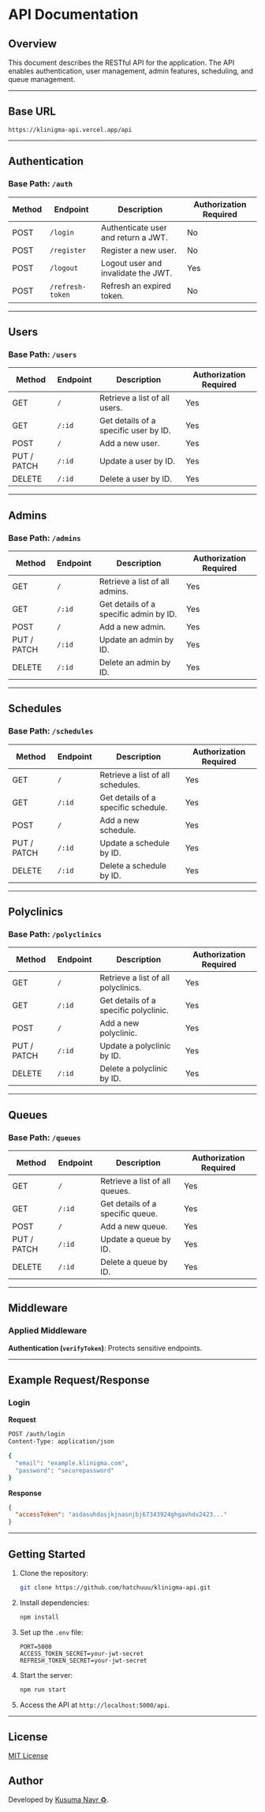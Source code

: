 # API Documentation

## Overview

This document describes the RESTful API for the application. The API enables authentication, user management, admin features, scheduling, and queue management.

---

## Base URL

```
https://klinigma-api.vercel.app/api
```

---

## Authentication

### Base Path: `/auth`

| Method | Endpoint         | Description                         | Authorization Required |
| ------ | ---------------- | ----------------------------------- | ---------------------- |
| POST   | `/login`         | Authenticate user and return a JWT. | No                     |
| POST   | `/register`      | Register a new user.                | No                     |
| POST   | `/logout`        | Logout user and invalidate the JWT. | Yes                    |
| POST   | `/refresh-token` | Refresh an expired token.           | No                     |

---

## Users

### Base Path: `/users`

| Method      | Endpoint | Description                           | Authorization Required |
| ----------- | -------- | ------------------------------------- | ---------------------- |
| GET         | `/`      | Retrieve a list of all users.         | Yes                    |
| GET         | `/:id`   | Get details of a specific user by ID. | Yes                    |
| POST        | `/`      | Add a new user.                       | Yes                    |
| PUT / PATCH | `/:id`   | Update a user by ID.                  | Yes                    |
| DELETE      | `/:id`   | Delete a user by ID.                  | Yes                    |

---

## Admins

### Base Path: `/admins`

| Method      | Endpoint | Description                            | Authorization Required |
| ----------- | -------- | -------------------------------------- | ---------------------- |
| GET         | `/`      | Retrieve a list of all admins.         | Yes                    |
| GET         | `/:id`   | Get details of a specific admin by ID. | Yes                    |
| POST        | `/`      | Add a new admin.                       | Yes                    |
| PUT / PATCH | `/:id`   | Update an admin by ID.                 | Yes                    |
| DELETE      | `/:id`   | Delete an admin by ID.                 | Yes                    |

---

## Schedules

### Base Path: `/schedules`

| Method      | Endpoint | Description                         | Authorization Required |
| ----------- | -------- | ----------------------------------- | ---------------------- |
| GET         | `/`      | Retrieve a list of all schedules.   | Yes                    |
| GET         | `/:id`   | Get details of a specific schedule. | Yes                    |
| POST        | `/`      | Add a new schedule.                 | Yes                    |
| PUT / PATCH | `/:id`   | Update a schedule by ID.            | Yes                    |
| DELETE      | `/:id`   | Delete a schedule by ID.            | Yes                    |

---

## Polyclinics

### Base Path: `/polyclinics`

| Method      | Endpoint | Description                           | Authorization Required |
| ----------- | -------- | ------------------------------------- | ---------------------- |
| GET         | `/`      | Retrieve a list of all polyclinics.   | Yes                    |
| GET         | `/:id`   | Get details of a specific polyclinic. | Yes                    |
| POST        | `/`      | Add a new polyclinic.                 | Yes                    |
| PUT / PATCH | `/:id`   | Update a polyclinic by ID.            | Yes                    |
| DELETE      | `/:id`   | Delete a polyclinic by ID.            | Yes                    |

---

## Queues

### Base Path: `/queues`

| Method      | Endpoint | Description                      | Authorization Required |
| ----------- | -------- | -------------------------------- | ---------------------- |
| GET         | `/`      | Retrieve a list of all queues.   | Yes                    |
| GET         | `/:id`   | Get details of a specific queue. | Yes                    |
| POST        | `/`      | Add a new queue.                 | Yes                    |
| PUT / PATCH | `/:id`   | Update a queue by ID.            | Yes                    |
| DELETE      | `/:id`   | Delete a queue by ID.            | Yes                    |

---

## Middleware

### Applied Middleware

**Authentication (`verifyToken`)**: Protects sensitive endpoints.

---

## Example Request/Response

### Login

**Request**

```bash
POST /auth/login
Content-Type: application/json

{
  "email": "example.klinigma.com",
  "password": "securepassword"
}
```

**Response**

```json
{
  "accessToken": "asdasuhdasjkjnasnjbj67343924ghgavhdv2423..."
}
```

---

## Getting Started

1. Clone the repository:

   ```bash
   git clone https://github.com/hatchuuu/klinigma-api.git
   ```

2. Install dependencies:

   ```bash
   npm install
   ```

3. Set up the `.env` file:

   ```env
   PORT=5000
   ACCESS_TOKEN_SECRET=your-jwt-secret
   REFRESH_TOKEN_SECRET=your-jwt-secret
   ```

4. Start the server:

   ```bash
   npm run start
   ```

5. Access the API at `http://localhost:5000/api`.

---

## License

[MIT License](LICENSE)

## Author

Developed by [Kusuma Nayr ♻](https://github.com/hatchuu).
